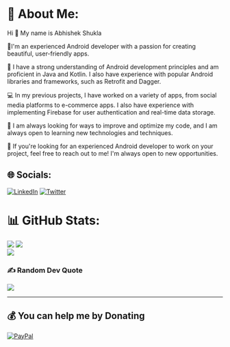# 💫 About Me:
Hi 👋 My name is Abhishek Shukla<br>

🚀I'm an experienced Android developer with a passion for creating beautiful, user-friendly apps.

📱 I have a strong understanding of Android development principles and am proficient in Java and Kotlin. I also have experience with popular Android libraries and frameworks, such as Retrofit and Dagger.

💻 In my previous projects, I have worked on a variety of apps, from social media platforms to e-commerce apps. I also have experience with implementing Firebase for user authentication and real-time data storage.

🔧 I am always looking for ways to improve and optimize my code, and I am always open to learning new technologies and techniques.

📩 If you're looking for an experienced Android developer to work on your project, feel free to reach out to me! I'm always open to new opportunities.

## 🌐 Socials:
[![LinkedIn](https://img.shields.io/badge/LinkedIn-%230077B5.svg?logo=linkedin&logoColor=white)](https://linkedin.com/in/abhishek-shukla-95ab63245) [![Twitter](https://img.shields.io/badge/Twitter-%231DA1F2.svg?logo=Twitter&logoColor=white)](https://twitter.com/avi0_07) 


# 📊 GitHub Stats:
![](https://github-readme-stats.vercel.app/api?username=shukla007&theme=synthwave&hide_border=false&include_all_commits=false&count_private=false)
![](https://github-readme-streak-stats.herokuapp.com/?user=shukla007&theme=synthwave&hide_border=false)<br/>
![](https://github-readme-stats.vercel.app/api/top-langs/?username=shukla007&theme=synthwave&hide_border=false&include_all_commits=false&count_private=false&layout=compact)

### ✍️ Random Dev Quote
![](https://quotes-github-readme.vercel.app/api?type=horizontal&theme=tokyonight)

---

  ## 💰 You can help me by Donating
  [![PayPal](https://img.shields.io/badge/PayPal-00457C?style=for-the-badge&logo=paypal&logoColor=white)](https://paypal.me/abhishekshukla007) 

  
